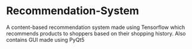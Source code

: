 # Recommendation-System

A content-based recommendation system made using Tensorflow which recommends products to shoppers based on their shopping history.
Also contains GUI made using PyQt5
